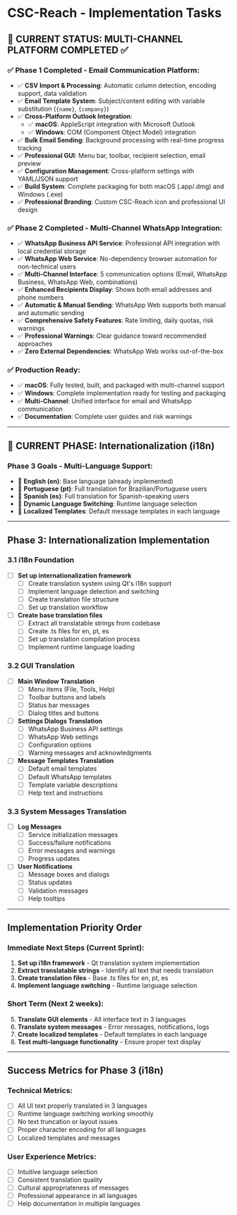# CSC-Reach - Implementation Tasks

## 🎉 CURRENT STATUS: MULTI-CHANNEL PLATFORM COMPLETED ✅

### ✅ **Phase 1 Completed - Email Communication Platform:**
- ✅ **CSV Import & Processing**: Automatic column detection, encoding support, data validation
- ✅ **Email Template System**: Subject/content editing with variable substitution (`{name}`, `{company}`)
- ✅ **Cross-Platform Outlook Integration**: 
  - ✅ **macOS**: AppleScript integration with Microsoft Outlook
  - ✅ **Windows**: COM (Component Object Model) integration
- ✅ **Bulk Email Sending**: Background processing with real-time progress tracking
- ✅ **Professional GUI**: Menu bar, toolbar, recipient selection, email preview
- ✅ **Configuration Management**: Cross-platform settings with YAML/JSON support
- ✅ **Build System**: Complete packaging for both macOS (.app/.dmg) and Windows (.exe)
- ✅ **Professional Branding**: Custom CSC-Reach icon and professional UI design

### ✅ **Phase 2 Completed - Multi-Channel WhatsApp Integration:**
- ✅ **WhatsApp Business API Service**: Professional API integration with local credential storage
- ✅ **WhatsApp Web Service**: No-dependency browser automation for non-technical users
- ✅ **Multi-Channel Interface**: 5 communication options (Email, WhatsApp Business, WhatsApp Web, combinations)
- ✅ **Enhanced Recipients Display**: Shows both email addresses and phone numbers
- ✅ **Automatic & Manual Sending**: WhatsApp Web supports both manual and automatic sending
- ✅ **Comprehensive Safety Features**: Rate limiting, daily quotas, risk warnings
- ✅ **Professional Warnings**: Clear guidance toward recommended approaches
- ✅ **Zero External Dependencies**: WhatsApp Web works out-of-the-box

### ✅ **Production Ready:**
- ✅ **macOS**: Fully tested, built, and packaged with multi-channel support
- ✅ **Windows**: Complete implementation ready for testing and packaging
- ✅ **Multi-Channel**: Unified interface for email and WhatsApp communication
- ✅ **Documentation**: Complete user guides and risk warnings

---

## 🚀 CURRENT PHASE: Internationalization (i18n)

### **Phase 3 Goals - Multi-Language Support:**
- 🔄 **English (en)**: Base language (already implemented)
- 🔄 **Portuguese (pt)**: Full translation for Brazilian/Portuguese users
- 🔄 **Spanish (es)**: Full translation for Spanish-speaking users
- 🔄 **Dynamic Language Switching**: Runtime language selection
- 🔄 **Localized Templates**: Default message templates in each language

---

## Phase 3: Internationalization Implementation

### 3.1 i18n Foundation
- [ ] **Set up internationalization framework**
  - [ ] Create translation system using Qt's i18n support
  - [ ] Implement language detection and switching
  - [ ] Create translation file structure
  - [ ] Set up translation workflow

- [ ] **Create base translation files**
  - [ ] Extract all translatable strings from codebase
  - [ ] Create .ts files for en, pt, es
  - [ ] Set up translation compilation process
  - [ ] Implement runtime language loading

### 3.2 GUI Translation
- [ ] **Main Window Translation**
  - [ ] Menu items (File, Tools, Help)
  - [ ] Toolbar buttons and labels
  - [ ] Status bar messages
  - [ ] Dialog titles and buttons

- [ ] **Settings Dialogs Translation**
  - [ ] WhatsApp Business API settings
  - [ ] WhatsApp Web settings
  - [ ] Configuration options
  - [ ] Warning messages and acknowledgments

- [ ] **Message Templates Translation**
  - [ ] Default email templates
  - [ ] Default WhatsApp templates
  - [ ] Template variable descriptions
  - [ ] Help text and instructions

### 3.3 System Messages Translation
- [ ] **Log Messages**
  - [ ] Service initialization messages
  - [ ] Success/failure notifications
  - [ ] Error messages and warnings
  - [ ] Progress updates

- [ ] **User Notifications**
  - [ ] Message boxes and dialogs
  - [ ] Status updates
  - [ ] Validation messages
  - [ ] Help tooltips

---

## Implementation Priority Order

### **Immediate Next Steps (Current Sprint):**
1. **Set up i18n framework** - Qt translation system implementation
2. **Extract translatable strings** - Identify all text that needs translation
3. **Create translation files** - Base .ts files for en, pt, es
4. **Implement language switching** - Runtime language selection

### **Short Term (Next 2 weeks):**
5. **Translate GUI elements** - All interface text in 3 languages
6. **Translate system messages** - Error messages, notifications, logs
7. **Create localized templates** - Default templates in each language
8. **Test multi-language functionality** - Ensure proper text display

---

## Success Metrics for Phase 3 (i18n)

### **Technical Metrics:**
- [ ] All UI text properly translated in 3 languages
- [ ] Runtime language switching working smoothly
- [ ] No text truncation or layout issues
- [ ] Proper character encoding for all languages
- [ ] Localized templates and messages

### **User Experience Metrics:**
- [ ] Intuitive language selection
- [ ] Consistent translation quality
- [ ] Cultural appropriateness of messages
- [ ] Professional appearance in all languages
- [ ] Help documentation in multiple languages
